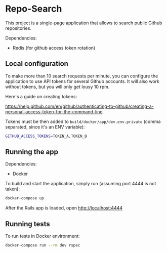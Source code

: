 # Repo-Search

This project is a single-page application that allows to search public Github repositories.

Dependencies:
  - Redis (for github access token rotation)

## Local configuration

To make more than 10 search requests per minute, you can configure the application to use API tokens for several Github accounts. It will also work without tokens, but you will only get lousy 10 rpm.

Here's a guide on creating tokens:

https://help.github.com/en/github/authenticating-to-github/creating-a-personal-access-token-for-the-command-line

Tokens must be then added to `build/docker/app/dev.env.private` (comma separated, since it's an ENV variable):

```bash
GITHUB_ACCESS_TOKENS=TOKEN_A,TOKEN_B
```

## Running the app

Dependencies:
  - Docker

To build and start the application, simply run (assuming port 4444 is not taken):

```bash
docker-compose up
```

After the Rails app is loaded, open [http://localhost:4444](http://localhost:4444)

## Running tests

To run tests in Docker environment:

```bash
docker-compose run --rm dev rspec
```
